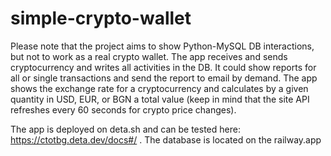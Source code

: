 # simple-crypto-wallet
Please note that the project aims to show Python-MySQL DB interactions, but not to work as a real crypto wallet.
The app receives and sends cryptocurrency and writes all activities in the DB.
It could show reports for all or single transactions and send the report to email by demand.
The app shows the exchange rate for a cryptocurrency and calculates by a given quantity in USD, EUR, or BGN a total value
(keep in mind that the site API refreshes every 60 seconds for crypto price changes).


The app is deployed on deta.sh and can be tested here: https://ctotbg.deta.dev/docs#/ . The database is located on the railway.app
